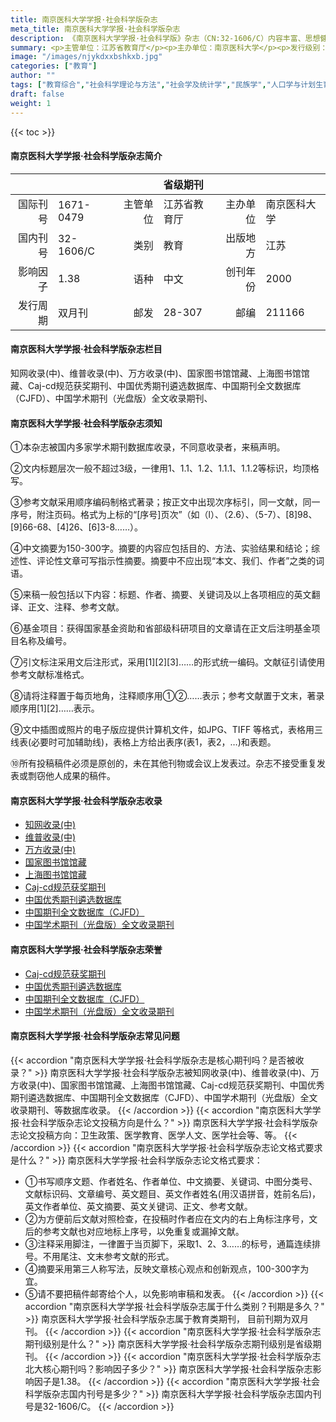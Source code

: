 ```yaml
---
title: 南京医科大学学报·社会科学版杂志
meta_title: 南京医科大学学报·社会科学版杂志
description: 《南京医科大学学报·社会科学版》杂志（CN:32-1606/C）内容丰富、思想健康，2000年创刊，目前以双月刊形式发行，刊物对外积极扩大宣传，致力于提高杂志质量与影响。该杂志旨在推动医学领域相关社会科学的研究与学科交流，是国内外公开发行的学术刊物之一。 该杂志主要关注医学领域相关的社会科学研究，包括医学伦理学、医学社会学、卫生管理学、医学教育学、医学心理学等学科。杂志刊登的论文形式多样，包括原创研究论文、综述、评论、案例研究等，旨在为学者们提供一个交流学术研究成果、讨论学术观点的平台。 《南京医科大学学报·社会科学版》注重学术质量和学术创新，积极鼓励学者们进行原创性的研究，并关注医学领域的前沿问题和实践应用。杂志编辑部由一批具有丰富研究经验的专家组成，严格按照学术规范进行论文评审，确保所发表的文章具有较高的学术价值和影响力。 此外，该杂志积极开展学术交流与合作，与国内外高校、研究机构保持密切联系。杂志组织学术研讨会、学术论坛等活动，为学者们提供一个广阔的交流平台，促进医学和社会科学领域之间的学术交流与合作。总之，杂志通过提供高水平、高质量的学术平台，为促进医学领域相关社会科学的研究与发展做出了积极贡献。该杂志以其学术严谨、学科涵盖广泛、高质量的论文发表和积极的学术交流合作而著名，提升了学术界的声誉和影响力。
summary: <p>主管单位：江苏省教育厅</p><p>主办单位：南京医科大学</p><p>发行级别：省级期刊</p><p>发行周期：双月刊</p>
image: "/images/njykdxxbshkxb.jpg"
categories: ["教育"]
author: ""
tags: ["教育综合","社会科学理论与方法","社会学及统计学","民族学","人口学与计划生育","人才学与劳动科学","教育理论与教育管理","学前教育","初等教育","中等教育","高等教育","职业教育","成人教育与特殊教育","体育",]
draft: false
weight: 1
---
```


{{< toc >}}

#### 南京医科大学学报·社会科学版杂志简介
|               |                               |               | 省级期刊        |               |                           |
| ------------: | :---------------------------- | ------------: | :---------------------------- | ------------: | :------------------------ |
| 国际刊号      | 1671-0479   | 主管单位      | 江苏省教育厅     | 主办单位      | 南京医科大学     |
| 国内刊号      | 32-1606/C        | 类别          | 教育       | 出版地方      | 江苏           |
| 影响因子      | 1.38        | 语种          | 中文             | 创刊年份      | 2000    |
| 发行周期      | 双月刊    | 邮发          | 28-307              | 邮编          | 211166      |

#### 南京医科大学学报·社会科学版杂志栏目
<span>知网收录(中)</span>、<span>维普收录(中)</span>、<span>万方收录(中)</span>、<span>国家图书馆馆藏</span>、<span>上海图书馆馆藏</span>、<span>Caj-cd规范获奖期刊</span>、<span>中国优秀期刊遴选数据库</span>、<span>中国期刊全文数据库（CJFD）</span>、<span>中国学术期刊（光盘版）全文收录期刊</span>、

#### 南京医科大学学报·社会科学版杂志须知
<p><p>
	①本杂志被国内多家学术期刊数据库收录，不同意收录者，来稿声明。
</p><p>
	②文内标题层次一般不超过3级，一律用1、1.1、1.2、1.1.1、1.1.2等标识，均顶格写。
</p><p>
	③参考文献采用顺序编码制格式著录；按正文中出现次序标引，同一文献，同一序号，附注页码。格式为上标的“[序号]页次”（如（l）、（2.6）、（5-7）、[8]98、[9]66-68、[4]26、[6]3-8……）。
</p><p>
	④中文摘要为150-300字。摘要的内容应包括目的、方法、实验结果和结论；综述性、评论性文章可写指示性摘要。摘要中不应出现“本文、我们、作者”之类的词语。
</p><p>
	⑤来稿一般包括以下内容：标题、作者、摘要、关键词及以上各项相应的英文翻译、正文、注释、参考文献。
</p><p>
	⑥基金项目：获得国家基金资助和省部级科研项目的文章请在正文后注明基金项目名称及编号。
</p><p>
	⑦引文标注采用文后注形式，采用[1][2][3]……的形式统一编码。文献征引请使用参考文献标准格式。
</p><p>
	⑧请将注释置于每页地角，注释顺序用①②……表示；参考文献置于文末，著录顺序用[1][2]……表示。
</p><p>
	⑨文中插图或照片的电子版应提供计算机文件，如JPG、TIFF 等格式，表格用三线表(必要时可加辅助线)，表格上方给出表序(表1，表2，…)和表题。
</p><p>
	⑩所有投稿稿件必须是原创的，未在其他刊物或会议上发表过。杂志不接受重复发表或剽窃他人成果的稿件。
</p></p>


#### 南京医科大学学报·社会科学版杂志收录
<ul>
    <li class="inline-block">
        <a class="bg-theme-light hover:bg-primary dark:bg-darkmode-theme-light dark:hover:bg-darkmode-primary dark:hover:text-dark m-1 block rounded px-3 py-1 hover:text-white" href="#南京医科大学学报·社会科学版杂志收录">
        知网收录(中)
        </a>
    </li>
    <li class="inline-block">
        <a class="bg-theme-light hover:bg-primary dark:bg-darkmode-theme-light dark:hover:bg-darkmode-primary dark:hover:text-dark m-1 block rounded px-3 py-1 hover:text-white" href="#南京医科大学学报·社会科学版杂志收录">
        维普收录(中)
        </a>
    </li>
    <li class="inline-block">
        <a class="bg-theme-light hover:bg-primary dark:bg-darkmode-theme-light dark:hover:bg-darkmode-primary dark:hover:text-dark m-1 block rounded px-3 py-1 hover:text-white" href="#南京医科大学学报·社会科学版杂志收录">
        万方收录(中)
        </a>
    </li>
    <li class="inline-block">
        <a class="bg-theme-light hover:bg-primary dark:bg-darkmode-theme-light dark:hover:bg-darkmode-primary dark:hover:text-dark m-1 block rounded px-3 py-1 hover:text-white" href="#南京医科大学学报·社会科学版杂志收录">
        国家图书馆馆藏
        </a>
    </li>
    <li class="inline-block">
        <a class="bg-theme-light hover:bg-primary dark:bg-darkmode-theme-light dark:hover:bg-darkmode-primary dark:hover:text-dark m-1 block rounded px-3 py-1 hover:text-white" href="#南京医科大学学报·社会科学版杂志收录">
        上海图书馆馆藏
        </a>
    </li>
    <li class="inline-block">
        <a class="bg-theme-light hover:bg-primary dark:bg-darkmode-theme-light dark:hover:bg-darkmode-primary dark:hover:text-dark m-1 block rounded px-3 py-1 hover:text-white" href="#南京医科大学学报·社会科学版杂志收录">
        Caj-cd规范获奖期刊
        </a>
    </li>
    <li class="inline-block">
        <a class="bg-theme-light hover:bg-primary dark:bg-darkmode-theme-light dark:hover:bg-darkmode-primary dark:hover:text-dark m-1 block rounded px-3 py-1 hover:text-white" href="#南京医科大学学报·社会科学版杂志收录">
        中国优秀期刊遴选数据库
        </a>
    </li>
    <li class="inline-block">
        <a class="bg-theme-light hover:bg-primary dark:bg-darkmode-theme-light dark:hover:bg-darkmode-primary dark:hover:text-dark m-1 block rounded px-3 py-1 hover:text-white" href="#南京医科大学学报·社会科学版杂志收录">
        中国期刊全文数据库（CJFD）
        </a>
    </li>
    <li class="inline-block">
        <a class="bg-theme-light hover:bg-primary dark:bg-darkmode-theme-light dark:hover:bg-darkmode-primary dark:hover:text-dark m-1 block rounded px-3 py-1 hover:text-white" href="#南京医科大学学报·社会科学版杂志收录">
        中国学术期刊（光盘版）全文收录期刊
        </a>
    </li>
</ul>



#### 南京医科大学学报·社会科学版杂志荣誉
<ul>
    <li class="inline-block">
        <a class="bg-theme-light hover:bg-primary dark:bg-darkmode-theme-light dark:hover:bg-darkmode-primary dark:hover:text-dark m-1 block rounded px-3 py-1 hover:text-white" href="#南京医科大学学报·社会科学版杂志荣誉">
        Caj-cd规范获奖期刊
        </a>
    </li>
    <li class="inline-block">
        <a class="bg-theme-light hover:bg-primary dark:bg-darkmode-theme-light dark:hover:bg-darkmode-primary dark:hover:text-dark m-1 block rounded px-3 py-1 hover:text-white" href="#南京医科大学学报·社会科学版杂志荣誉">
        中国优秀期刊遴选数据库
        </a>
    </li>
    <li class="inline-block">
        <a class="bg-theme-light hover:bg-primary dark:bg-darkmode-theme-light dark:hover:bg-darkmode-primary dark:hover:text-dark m-1 block rounded px-3 py-1 hover:text-white" href="#南京医科大学学报·社会科学版杂志荣誉">
        中国期刊全文数据库（CJFD）
        </a>
    </li>
    <li class="inline-block">
        <a class="bg-theme-light hover:bg-primary dark:bg-darkmode-theme-light dark:hover:bg-darkmode-primary dark:hover:text-dark m-1 block rounded px-3 py-1 hover:text-white" href="#南京医科大学学报·社会科学版杂志荣誉">
        中国学术期刊（光盘版）全文收录期刊
        </a>
    </li>
</ul>












#### 南京医科大学学报·社会科学版杂志常见问题
{{< accordion "南京医科大学学报·社会科学版杂志是核心期刊吗？是否被收录？" >}}
南京医科大学学报·社会科学版杂志被知网收录(中)、维普收录(中)、万方收录(中)、国家图书馆馆藏、上海图书馆馆藏、Caj-cd规范获奖期刊、中国优秀期刊遴选数据库、中国期刊全文数据库（CJFD）、中国学术期刊（光盘版）全文收录期刊、等数据库收录。
{{< /accordion >}}
{{< accordion "南京医科大学学报·社会科学版杂志论文投稿方向是什么？" >}}
南京医科大学学报·社会科学版杂志论文投稿方向：卫生政策、医学教育、医学人文、医学社会等、等。
{{< /accordion >}}
{{< accordion "南京医科大学学报·社会科学版杂志论文格式要求是什么？" >}}
南京医科大学学报·社会科学版杂志论文格式要求：
- ①书写顺序文题、作者姓名、作者单位、中文摘要、关键词、中图分类号、文献标识码、文章编号、英文题目、英文作者姓名(用汉语拼音，姓前名后)，英文作者单位、英文摘要、英文关键词、正文、参考文献。
- ②为方便前后文献对照检查，在投稿时作者应在文内的右上角标注序号，文后的参考文献也对应地标上序号，以免重复或漏掉文献。
- ③注释采用脚注，一律置于当页脚下，采取1、2、3……的标号，通篇连续排号。不用尾注、文末参考文献的形式。
- ④摘要采用第三人称写法，反映文章核心观点和创新观点，100-300字为宜。
- ⑤请不要把稿件邮寄给个人，以免影响审稿和发表。
{{< /accordion >}}
{{< accordion "南京医科大学学报·社会科学版杂志属于什么类别？刊期是多久？" >}}
南京医科大学学报·社会科学版杂志属于教育类期刊， 目前刊期为双月刊。
{{< /accordion >}}
{{< accordion "南京医科大学学报·社会科学版杂志期刊级别是什么？" >}}
南京医科大学学报·社会科学版杂志期刊级别是省级期刊。
{{< /accordion >}}
{{< accordion "南京医科大学学报·社会科学版杂志北大核心期刊吗？影响因子多少？" >}}
南京医科大学学报·社会科学版杂志影响因子是1.38。
{{< /accordion >}}
{{< accordion "南京医科大学学报·社会科学版杂志国内刊号是多少？" >}}
南京医科大学学报·社会科学版杂志国内刊号是32-1606/C。
{{< /accordion >}}